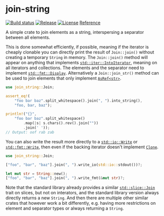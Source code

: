 join-string
===========

[![Build status](https://img.shields.io/github/actions/workflow/status/panzi/rust-join-string/test.yml?branch=main)](https://github.com/panzi/rust-join-string/actions/workflows/test.yml)
[![Release](https://img.shields.io/github/v/release/panzi/rust-join-string)](https://github.com/panzi/rust-join-string/releases)
[![License](https://img.shields.io/github/license/panzi/rust-join-string)](https://github.com/panzi/rust-join-string/blob/main/LICENSE)
[Reference](https://docs.rs/join-string/latest/join_string/)

A simple crate to join elements as a string, interspersing a separator between
all elements.

This is done somewhat efficiently, if possible, meaning if the iterator is cheaply
clonable you can directly print the result of `Join::join()` without creating a temporary
`String` in memory. The `Join::join()` method will appear on anything that implements
[`std::iter::IntoIterator`](https://doc.rust-lang.org/std/iter/trait.IntoIterator.html),
meaning on all iterators and collections. The elements and the separator need to implement
[`std::fmt::Display`](https://doc.rust-lang.org/std/fmt/trait.Display.html). Alternatively
a `Join::join_str()` method can be used to join elements that only implement
[`AsRef<str>`](https://doc.rust-lang.org/std/convert/trait.AsRef.html).

```Rust
use join_string::Join;

assert_eq!(
    "foo bar baz".split_whitespace().join(", ").into_string(),
    "foo, bar, baz");

println!("{}",
    "foo bar baz".split_whitespace()
        .map(|s| s.chars().rev().join(""))
        .join(' '));
// Output: oof rab zab
```

You can also write the result more directly to a
[`std::io::Write`](https://doc.rust-lang.org/std/io/trait.Write.html) or
[`std::fmt::Write`](https://doc.rust-lang.org/std/fmt/trait.Write.html),
then even if the backing iterator doesn't implement
[`Clone`](https://doc.rust-lang.org/std/clone/trait.Clone.html).

```Rust
use join_string::Join;

["foo", "bar", "baz"].join(", ").write_io(std::io::stdout())?;

let mut str = String::new();
["foo", "bar", "baz"].join(", ").write_fmt(&mut str)?;
```

Note that the standard library already provides a similar [`std::slice::Join`](https://doc.rust-lang.org/std/slice/trait.Join.html)
trait on slices, but not on interators, and the standard library version always directly returns a
new `String`. And then there are multiple other similar crates that however work a bit differently,
e.g. having more restrictions on element and separator types or always returning a `String`.
